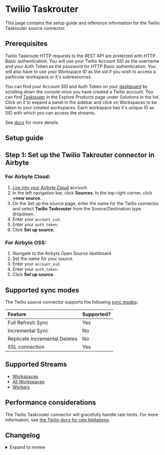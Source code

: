 # Twilio Taskrouter

This page contains the setup guide and reference information for the Twilio Taskrouter source connector.

## Prerequisites

Twilio Taskroute HTTP requests to the REST API are protected with HTTP Basic authentication. You will use your Twilio Account SID as the username and your Auth Token as the password for HTTP Basic authentication. You will also have to use your Workspace ID as the sid if you wish to access a particular workspace or it's subresources.

You can find your Account SID and Auth Token on your [dashboard](https://www.twilio.com/user/account) by scrolling down the console once you have created a Twilio account.
You can find [Taskrouter](https://console.twilio.com/develop/explore) in the Explore Products page under Solutions in the list. Click on it to expand a panel in the sidebar and click on Workspaces to be taken to your created workspaces. Each workspace has it's unique ID as SID with which you can access the streams.

See [docs](https://www.twilio.com/docs/taskrouter/api) for more details.

## Setup guide

## Step 1: Set up the Twilio Takrouter connector in Airbyte

### For Airbyte Cloud:

1. [Log into your Airbyte Cloud](https://cloud.airbyte.com/workspaces) account.
2. In the left navigation bar, click **Sources**. In the top-right corner, click **+new source**.
3. On the Set up the source page, enter the name for the Twilio connector and select **Twilio Taskrouter** from the Source/Destination type dropdown.
4. Enter your `account_sid`.
5. Enter your `auth_token`.
6. Click **Set up source**.

### For Airbyte OSS:

1. Navigate to the Airbyte Open Source dashboard.
2. Set the name for your source.
3. Enter your `account_sid`.
4. Enter your `auth_token`.
5. Click **Set up source**.

## Supported sync modes

The Twilio source connector supports the following [sync modes](https://docs.airbyte.com/cloud/core-concepts#connection-sync-modes):

| Feature                       | Supported? |
| :---------------------------- | :--------- |
| Full Refresh Sync             | Yes        |
| Incremental Sync              | No         |
| Replicate Incremental Deletes | No         |
| SSL connection                | Yes        |

## Supported Streams

- [Workspaces](https://www.twilio.com/docs/taskrouter/api/workspace)
- [All Workspaces](https://www.twilio.com/docs/taskrouter/api/workspace)
- [Workers](https://www.twilio.com/docs/taskrouter/api/worker)

## Performance considerations

The Twilio Taskrouter connector will gracefully handle rate limits.
For more information, see [the Twilio docs for rate limitations](https://support.twilio.com/hc/en-us/articles/360044308153-Twilio-API-response-Error-429-Too-Many-Requests).

## Changelog

<details>
  <summary>Expand to review</summary>

| Version | Date       | Pull Request                                             | Subject                                                                         |
| :------ | :--------- | :------------------------------------------------------- | :------------------------------------------------------------------------------ |
| 0.2.6 | 2025-01-18 | [52003](https://github.com/airbytehq/airbyte/pull/52003) | Update dependencies |
| 0.2.5 | 2025-01-11 | [51394](https://github.com/airbytehq/airbyte/pull/51394) | Update dependencies |
| 0.2.4 | 2024-12-28 | [50816](https://github.com/airbytehq/airbyte/pull/50816) | Update dependencies |
| 0.2.3 | 2024-12-21 | [50366](https://github.com/airbytehq/airbyte/pull/50366) | Update dependencies |
| 0.2.2 | 2024-12-14 | [49383](https://github.com/airbytehq/airbyte/pull/49383) | Update dependencies |
| 0.2.1 | 2024-10-28 | [47458](https://github.com/airbytehq/airbyte/pull/47458) | Update dependencies |
| 0.2.0 | 2024-08-26 | [44776](https://github.com/airbytehq/airbyte/pull/44776) | Refactor connector to manifest-only format |
| 0.1.17 | 2024-08-24 | [44727](https://github.com/airbytehq/airbyte/pull/44727) | Update dependencies |
| 0.1.16 | 2024-08-17 | [44294](https://github.com/airbytehq/airbyte/pull/44294) | Update dependencies |
| 0.1.15 | 2024-08-10 | [43626](https://github.com/airbytehq/airbyte/pull/43626) | Update dependencies |
| 0.1.14 | 2024-08-03 | [43255](https://github.com/airbytehq/airbyte/pull/43255) | Update dependencies |
| 0.1.13 | 2024-07-27 | [42718](https://github.com/airbytehq/airbyte/pull/42718) | Update dependencies |
| 0.1.12 | 2024-07-20 | [42282](https://github.com/airbytehq/airbyte/pull/42282) | Update dependencies |
| 0.1.11 | 2024-07-13 | [41858](https://github.com/airbytehq/airbyte/pull/41858) | Update dependencies |
| 0.1.10 | 2024-07-10 | [41585](https://github.com/airbytehq/airbyte/pull/41585) | Update dependencies |
| 0.1.9 | 2024-07-09 | [41125](https://github.com/airbytehq/airbyte/pull/41125) | Update dependencies |
| 0.1.8 | 2024-07-06 | [40827](https://github.com/airbytehq/airbyte/pull/40827) | Update dependencies |
| 0.1.7 | 2024-06-25 | [40295](https://github.com/airbytehq/airbyte/pull/40295) | Update dependencies |
| 0.1.6 | 2024-06-22 | [39965](https://github.com/airbytehq/airbyte/pull/39965) | Update dependencies |
| 0.1.5 | 2024-06-10 | [38788](https://github.com/airbytehq/airbyte/pull/38788) | Make compatible with the builder |
| 0.1.4 | 2024-06-04 | [39067](https://github.com/airbytehq/airbyte/pull/39067) | [autopull] Upgrade base image to v1.2.1 |
| 0.1.3.  | 2024-04-19 | [37278](https://github.com/airbytehq/airbyte/pull/37278) | Upgrade to CDK 0.80.0 and manage dependencies with Poetry.                      |
| 0.1.2   | 2024-04-15 | [37278](https://github.com/airbytehq/airbyte/pull/37278) | Base image migration: remove Dockerfile and use the python-connector-base image |
| 0.1.1   | 2024-04-12 | [37278](https://github.com/airbytehq/airbyte/pull/37278) | schema descriptions                                                             |
| 0.1.0   | 2022-11-18 | [18685](https://github.com/airbytehq/airbyte/pull/18685) | 🎉 New Source: Twilio Taskrouter API [low-code cdk]                             |

</details>
